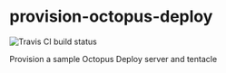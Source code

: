 # provision-octopus-deploy

![Travis CI build status](https://travis-ci.org/johnwalley/provision-octopus-deploy.svg?branch=master)

Provision a sample Octopus Deploy server and tentacle
